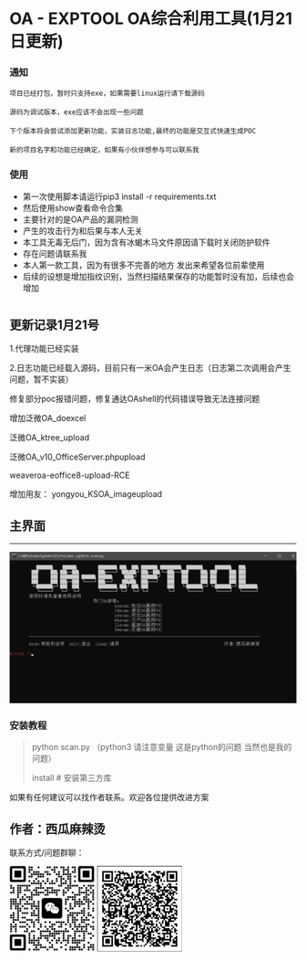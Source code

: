 # OA - EXPTOOL OA综合利用工具(1月21日更新)

### 通知
    项目已经打包，暂时只支持exe，如果需要linux运行请下载源码

    源码为调试版本，exe应该不会出现一些问题

    下个版本将会尝试添加更新功能，实装日志功能,最终的功能是交互式快速生成POC

    新的项目名字和功能已经确定，如果有小伙伴想参与可以联系我

### 使用

- 第一次使用脚本请运行pip3 install -r requirements.txt
- 然后使用show查看命令合集
- 主要针对的是OA产品的漏洞检测
- 产生的攻击行为和后果与本人无关
- 本工具无毒无后门，因为含有冰蝎木马文件原因请下载时关闭防护软件
- 存在问题请联系我
- 本人第一款工具，因为有很多不完善的地方 发出来希望各位前辈使用
- 后续的设想是增加指纹识别，当然扫描结果保存的功能暂时没有加，后续也会增加
#


更新记录1月21号
--------------------------------------------

1.代理功能已经实装

2.日志功能已经载入源码，目前只有一米OA会产生日志（日志第二次调用会产生问题，暂不实装）

修复部分poc报错问题，修复通达OAshell的代码错误导致无法连接问题

增加泛微OA_doexcel

泛微OA_ktree_upload

泛微OA_v10_OfficeServer.phpupload

weaveroa-eoffice8-upload-RCE

增加用友：
yongyou_KSOA_imageupload
## 主界面

----
![cmd](readme/cmd.jpg)


### 安装教程
> python scan.py  （python3 请注意变量 这是python的问题 当然也是我的问题）
> 
> install # 安装第三方库
> 


如果有任何建议可以找作者联系。欢迎各位提供改进方案
## 作者：西瓜麻辣烫

联系方式/问题群聊：
 
![vx](readme/vx.jpg) ![ql](readme/ql.jpg)

